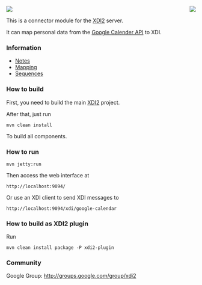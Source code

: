 <a href="http://projectdanube.org/" target="_blank"><img src="http://peacekeeper.github.com/xdi2/images/projectdanube_logo.png" align="right"></a>
<img src="http://peacekeeper.github.com/xdi2/images/logo64.png"><br>

This is a connector module for the [XDI2](http://github.com/peacekeeper/xdi2) server.

It can map personal data from the [Google Calender API](https://developers.google.com/google-apps/calendar/) to XDI. 

### Information

* [Notes](https://github.com/peacekeeper/xdi2-connector-google-calendar/wiki/Notes)
* [Mapping](https://github.com/peacekeeper/xdi2-connector-google-calendar/wiki/Mapping)
* [Sequences](https://github.com/peacekeeper/xdi2-connector-google-calendar/wiki/Sequences)

### How to build

First, you need to build the main [XDI2](http://github.com/peacekeeper/xdi2) project.

After that, just run

    mvn clean install

To build all components.

### How to run

    mvn jetty:run

Then access the web interface at

	http://localhost:9094/

Or use an XDI client to send XDI messages to

    http://localhost:9094/xdi/google-calendar

### How to build as XDI2 plugin

Run

    mvn clean install package -P xdi2-plugin

### Community

Google Group: http://groups.google.com/group/xdi2
